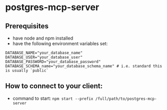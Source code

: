 # postgres-mcp-server

## Prerequisites

- have node and npm installed
- have the following environment variables set:

```
DATABASE_NAME="your_database_name"
DATABASE_USER="your_database_user"
DATABASE_PASSWORD="your_database_password"
DATABASE_SCHEMA_name="your_database_schema_name" # i.e. standard this is usually `public`
```

## How to connect to your client:

- command to start: `npm start --prefix /full/path/to/postgres-mcp-server`
